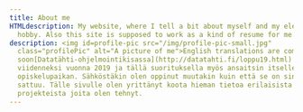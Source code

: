 ```yaml
---
title: About me
HTMLdescription: My website, where I tell a bit about myself and my electronics
  hobby. Also this site is supposed to work as a kind of resume for me.
description: <img id=profile-pic src="/img/profile-pic-small.jpg"
  class="profilePic" alt="A picture of me">English translations are coming
  soon[Datatähti-ohjelmointikisassa](http://datatahti.fi/loppu19.html)
  viidenneksi vuonna 2019 ja tällä suorituksella myös ansaitsin itselleni
  opiskelupaikan. Sähköstäkin olen oppinut muutakin kuin että se on sinistä ja
  sattuu. Tälle sivulle olen yrittänyt koota hieman tietoa erilaisista
  projekteista joita olen tehnyt.
---
```

